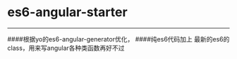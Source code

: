 # es6-angular-starter
---
####根据yo的es6-angular-generator优化，
####纯es6代码加上 最新的es6的class，用来写angular各种类函数再好不过